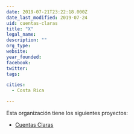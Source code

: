 ```yaml
---
date: 2019-07-21T23:22:18.000Z
date_last_modified: 2019-07-24
uid: cuentas-claras
title: "X"
legal_name: 
description: ""
org_type: 
website: 
year_founded: 
facebook: 
twitter: 
tags:

cities: 
  - Costa Rica

---
```


Esta organización tiene los siguientes proyectos:

- [Cuentas Claras](/i/cuentas-claras.html)
